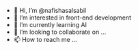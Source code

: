 - 👋 Hi, I’m @nafishasalsabil
- 👀 I’m interested in front-end development
- 🌱 I’m currently learning AI
- 💞️ I’m looking to collaborate on ...
- 📫 How to reach me ...

<!---
nafishasalsabil/nafishasalsabil is a ✨ special ✨ repository because its `README.md` (this file) appears on your GitHub profile.
You can click the Preview link to take a look at your changes.
--->
